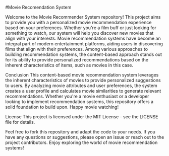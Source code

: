 #Movie Recomendation System


Welcome to the Movie Recommender System repository! This project aims to provide you with a personalized movie recommendation experience based on your preferences. Whether you're a film buff or just looking for something to watch, our system will help you discover new movies that align with your interests.
Movie recommendation systems have become an integral part of modern entertainment platforms, aiding users in discovering films that align with their preferences. Among various approaches to building recommendation systems, the content-based approach stands out for its ability to provide personalized recommendations based on the inherent characteristics of items, such as movies in this case.

Conclusion
This content-based movie recommendation system leverages the inherent characteristics of movies to provide personalized suggestions to users. By analyzing movie attributes and user preferences, the system creates a user profile and calculates movie similarities to generate relevant recommendations. Whether you're a movie enthusiast or a developer looking to implement recommendation systems, this repository offers a solid foundation to build upon. Happy movie watching!

License
This project is licensed under the MIT License - see the LICENSE file for details.

Feel free to fork this repository and adapt the code to your needs. If you have any questions or suggestions, please open an issue or reach out to the project contributors. Enjoy exploring the world of movie recommendation systems!






